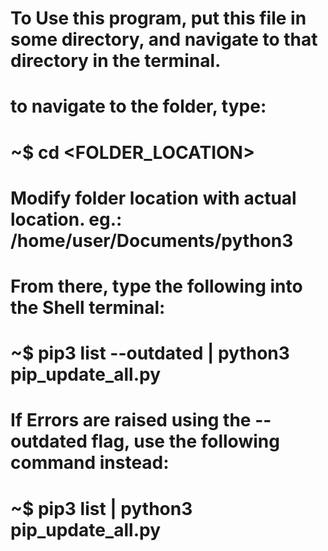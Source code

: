 # To Use this program, put this file in some directory, and navigate to that directory in the terminal.

# to navigate to the folder, type: 
# ~$ cd <FOLDER_LOCATION>

# Modify folder location with actual location. eg.: /home/user/Documents/python3
# From there, type the following into the Shell terminal:
# ~$ pip3 list --outdated | python3 pip_update_all.py

# If Errors are raised using the --outdated flag, use the following command instead:
# ~$ pip3 list | python3 pip_update_all.py

